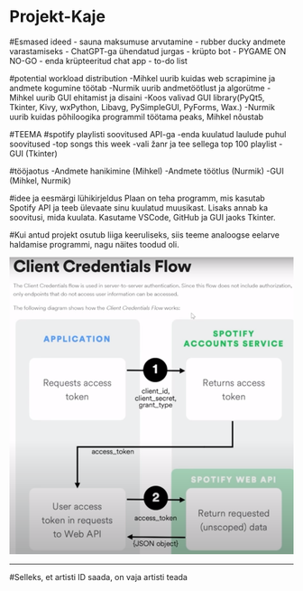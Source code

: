 # Projekt-Kaje

#Esmased ideed
    - sauna maksumuse arvutamine
    - rubber ducky andmete varastamiseks
    - ChatGPT-ga ühendatud jurgas
    - krüpto bot
    - PYGAME ON NO-GO
    - enda krüpteeritud chat app
    - to-do list


#potential workload distribution
    -Mihkel uurib kuidas web scrapimine ja andmete kogumine töötab
    -Nurmik uurib andmetöötlust ja algorütme
    -Mihkel uurib GUI ehitamist ja disaini
    -Koos valivad GUI library(PyQt5, Tkinter, Kivy, wxPython, Libavg, PySimpleGUI, PyForms, Wax.)
    -Nurmik uurib kuidas põhiloogika programmil töötama peaks, Mihkel nõustab


#TEEMA
#spotify playlisti soovitused API-ga
    -enda kuulatud laulude puhul soovitused
    -top songs this week
    -vali žanr ja tee sellega top 100 playlist
    -GUI (Tkinter)


#tööjaotus
    -Andmete hanikimine (Mihkel)
    -Andmete töötlus (Nurmik)
    -GUI (Mihkel, Nurmik)

#idee ja eesmärgi lühikirjeldus
Plaan on teha programm, mis kasutab Spotify API ja teeb ülevaate sinu kuulatud muusikast. Lisaks annab ka soovitusi, mida kuulata. Kasutame VSCode, GitHub ja GUI jaoks Tkinter. 

#Kui antud projekt osutub liiga keeruliseks, siis teeme analoogse eelarve haldamise programmi, nagu näites toodud oli.

![Alt text](image.png)




-----------------------------------------------------
#Selleks, et artisti ID saada, on vaja artisti teada